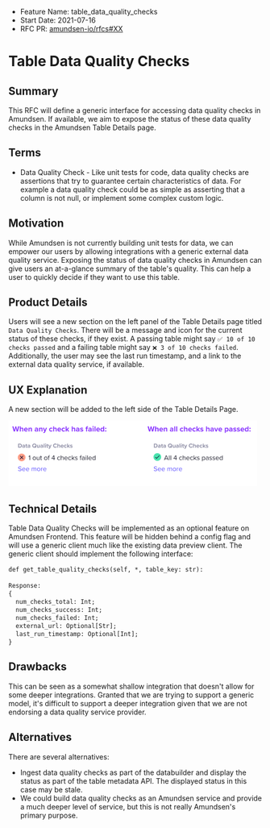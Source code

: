 - Feature Name: table_data_quality_checks
- Start Date: 2021-07-16
- RFC PR: [amundsen-io/rfcs#XX](https://github.com/amundsen-io/rfcs/pull/XX)
# Table Data Quality Checks

## Summary
This RFC will define a generic interface for accessing data quality checks in Amundsen. If available, we aim to expose
the status of these data quality checks in the Amundsen Table Details page.


## Terms
- Data Quality Check - Like unit tests for code, data quality checks are assertions that try to guarantee certain 
  characteristics of data. For example a data quality check could be as simple as asserting that a column is not null,
  or implement some complex custom logic.


## Motivation
While Amundsen is not currently building unit tests for data, we can empower our users by allowing integrations 
with a generic external data quality service. Exposing the status of data quality checks in Amundsen can give users 
an at-a-glance summary of the table's quality. This can help a user to quickly decide if they want to use this table.

## Product Details
Users will see a new section on the left panel of the Table Details page titled `Data Quality Checks`. There will be
a message and icon for the current status of these checks, if they exist. A passing table might say 
`✅ 10 of 10 checks passed` and a failing table might say `❌ 3 of 10 checks failed`. Additionally, the user may see 
the last run timestamp, and a link to the external data quality service, if available.

## UX Explanation
A new section will be added to the left side of the Table Details Page.

![Data Quality Preview](../assets/039/data_quality.png)

## Technical Details
Table Data Quality Checks will be implemented as an optional feature on Amundsen Frontend. This feature will be hidden 
behind a config flag and will use a generic client much like the existing data preview client. The generic client should
implement the following interface: 

```
def get_table_quality_checks(self, *, table_key: str):

Response:  
{
  num_checks_total: Int;
  num_checks_success: Int;
  num_checks_failed: Int;
  external_url: Optional[Str];
  last_run_timestamp: Optional[Int];
}
```

## Drawbacks
This can be seen as a somewhat shallow integration that doesn't allow for some deeper integrations. Granted that we are
trying to support a generic model, it's difficult to support a deeper integration given that we are not endorsing a 
data quality service provider.

## Alternatives
There are several alternatives: 
  - Ingest data quality checks as part of the databuilder and display the status as part of the table metadata API. 
The displayed status in this case may be stale.
  - We could build data quality checks as an Amundsen service and provide a much deeper level of service, but this 
is not really Amundsen's primary purpose.
